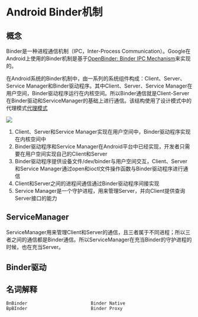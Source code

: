 # Android Binder机制

## 概念

<!-- more -->

Binder是一种进程通信机制（IPC，Inter-Process Communication）。Google在Android上使用的Binder机制是基于[OpenBinder: Binder IPC Mechanism](http://www.angryredplanet.com/~hackbod/openbinder/docs/html/BinderIPCMechanism.html)来实现的。

在Android系统的Binder机制中，由一系列的系统组件构成：Client、Server、Service Manager和Binder驱动程序。其中Client、Server、Service Manager在用户空间，Binder驱动程序运行在内核空间。所以Binder通信就是Client-Server在Binder驱动和ServiceManager的基础上进行通信。该结构使用了设计模式中的代理模式[代理模式](https://www.runoob.com/design-pattern/proxy-pattern.html)

![](Z:\workspace\code\Blog\phoenixwxy.github.io\source\_posts\android_pic.assets\binder_01.gif)

1. Client、Server和Service Manager实现在用户空间中，Binder驱动程序实现在内核空间中
2. Binder驱动程序和Service Manager在Android平台中已经实现，开发者只需要在用户空间实现自己的Client和Server
3. Binder驱动程序提供设备文件/dev/binder与用户空间交互，Client、Server和Service Manager通过open和ioctl文件操作函数与Binder驱动程序进行通信
4. Client和Server之间的进程间通信通过Binder驱动程序间接实现
5. Service Manager是一个守护进程，用来管理Server，并向Client提供查询Server接口的能力

## ServiceManager

ServiceManager用来管理Client和Server的通信，且三者属于不同进程；所以三者之间的通信都是Binder通信。所以ServiceManager在充当Binder的守护进程的时候，也在充当Server。

## Binder驱动

## 名词解释

```textile
BnBinder                        Binder Native
BpBInder                        Binder Proxy
```
